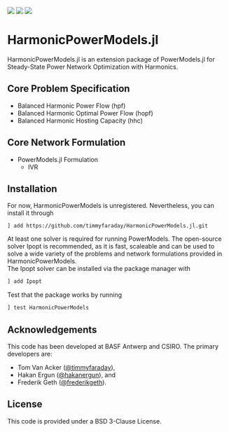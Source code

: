<a href="https://github.com/timmyfaraday/MultiStateSystems.jl/actions?query=workflow%3ACI"><img src="https://github.com/timmyfaraday/MultiStateSystems.jl/workflows/CI/badge.svg"></img></a>
<a href="https://codecov.io/gh/timmyfaraday/MultiStateSystems.jl"><img src="https://img.shields.io/codecov/c/github/timmyfaraday/MultiStateSystems.jl?logo=Codecov"></img></a>
<a href="https://timmyfaraday.github.io/HarmonicPowerModels.jl/"><img src="https://github.com/timmyfaraday/HarmonicPowerModels.jl/workflows/Documentation/badge.svg"></img></a>

# HarmonicPowerModels.jl

HarmonicPowerModels.jl is an extension package of PowerModels.jl for Steady-State 
Power Network Optimization with Harmonics. 

## Core Problem Specification
- Balanced Harmonic Power Flow (hpf)
- Balanced Harmonic Optimal Power Flow (hopf)
- Balanced Harmonic Hosting Capacity (hhc)

## Core Network Formulation
- PowerModels.jl Formulation
  - IVR

## Installation

For now, HarmonicPowerModels is unregistered. Nevertheless, you can install it through

```
] add https://github.com/timmyfaraday/HarmonicPowerModels.jl.git
```

At least one solver is required for running PowerModels.  The open-source solver 
Ipopt is recommended, as it is fast, scaleable and can be used to solve a wide 
variety of the problems and network formulations provided in HarmonicPowerModels.  
The Ipopt solver can be installed via the package manager with

```julia
] add Ipopt
```

Test that the package works by running

```julia
] test HarmonicPowerModels
```

## Acknowledgements
This code has been developed at BASF Antwerp and CSIRO. The primary developers are:
  - Tom Van Acker ([@timmyfaraday](https://github.com/timmyfaraday)), 
  - Hakan Ergun ([@hakanergun](https://github.com/hakanergun)), and
  - Frederik Geth ([@frederikgeth](https://github.com/frederikgeth)).

## License
This code is provided under a BSD 3-Clause License.